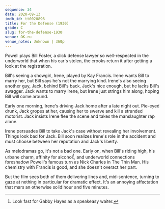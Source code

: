 ```yaml
---
sequence: 34
date: 2020-09-13
imdb_id: tt0020896
title: For the Defense (1930)
grade: C
slug: for-the-defense-1930
venue: OK.ru
venue_notes: Unknown | 360p
---
```


Powell plays Bill Foster, a slick defense lawyer so well-respected in the underworld that when his car's stolen, the crooks return it after getting a look at the registration.

<!-- end -->

Bill's seeing a showgirl, Irene, played by Kay Francis. Irene wants Bill to marry her, but Bill says he's not the marrying kind. Irene's also seeing another guy, Jack, behind Bill's back. Jack's nice enough, but he lacks Bill's swagger. Jack wants to marry Irene, but Irene just strings him along, hoping Bill will come around.

Early one morning, Irene's driving Jack home after a late night out. Pie-eyed drunk, Jack gropes at her, causing her to swerve and kill a stranded motorist. Jack insists Irene flee the scene and takes the manslaughter rap alone.

Irene persuades Bill to take Jack's case without revealing her involvement. Things look bad for Jack. Bill soon realizes Irene's role in the accident and must choose between her reputation and Jack's liberty.

As melodramas go, it's not a bad one. Early on, when Bill's riding high, his urbane charm, affinity for alcohol[^1], and underworld connections foreshadow Powell's famous turn as Nick Charles in <span data-imdb-id="tt0025878">The Thin Man</span>. His chemistry with Francis is good, and she doesn't overact her part.

But the film sees both of them delivering lines and, mid-sentence, turning to gaze at nothing in particular for dramatic effect. It's an annoying affectation that mars an otherwise solid hour and five minutes.

[^1]: Look fast for Gabby Hayes as a speakeasy waiter.
